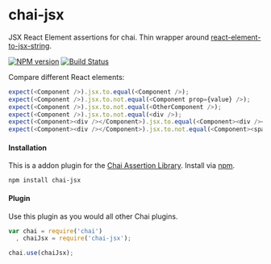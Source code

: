 chai-jsx
==============

JSX React Element assertions for chai.  Thin wrapper around [react-element-to-jsx-string](https://github.com/algolia/react-element-to-jsx-string).

[![NPM version](http://img.shields.io/npm/v/chai-jsx.svg?style=flat-square)](https://www.npmjs.org/package/chai-jsx)
[![Build Status](http://img.shields.io/travis/ckknight/chai-jsx/master.svg?style=flat-square)](https://travis-ci.org/ckknight/chai-jsx)

Compare different React elements:

```js
expect(<Component />).jsx.to.equal(<Component />);
expect(<Component />).jsx.to.not.equal(<Component prop={value} />);
expect(<Component />).jsx.to.not.equal(<OtherComponent />);
expect(<Component />).jsx.to.not.equal(<div />);
expect(<Component><div /></Component>).jsx.to.equal(<Component><div /></Component>);
expect(<Component><div /></Component>).jsx.to.not.equal(<Component><span /></Component>);
```

#### Installation

This is a addon plugin for the [Chai Assertion Library](http://chaijs.com). Install via [npm](http://npmjs.org).

    npm install chai-jsx


#### Plugin

Use this plugin as you would all other Chai plugins.

```js
var chai = require('chai')
  , chaiJsx = require('chai-jsx');

chai.use(chaiJsx);
```
